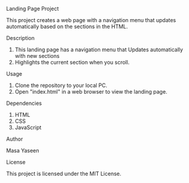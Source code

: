  Landing Page Project

This project creates a web page with a navigation menu that updates automatically based on the sections in the HTML.

 Description

1. This landing page has a navigation menu that Updates automatically with new sections
2.  Highlights the current section when you scroll.


Usage

1. Clone the repository to your local PC.
2. Open "index.html" in a web browser to view the landing page.

Dependencies

1. HTML
2. CSS
3. JavaScript

 Author

Masa Yaseen

 License

This project is licensed under the MIT License.

